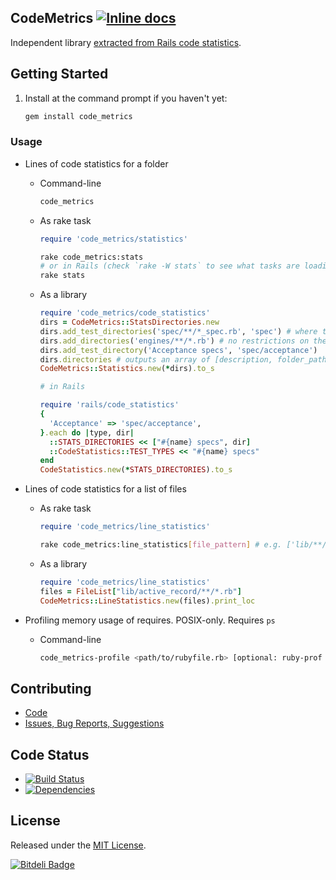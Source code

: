 ## CodeMetrics [![Inline docs](http://inch-pages.github.io/github/bf4/code_metrics.png)](http://inch-pages.github.io/github/bf4/code_metrics)

Independent library [extracted from Rails code statistics](https://github.com/rails/rails/pull/11148).

## Getting Started

1. Install at the command prompt if you haven't yet:

    ```bash
    gem install code_metrics
    ```

### Usage

* Lines of code statistics for a folder

  * Command-line

    ```bash
    code_metrics
    ```

  * As rake task

    ```rake
    require 'code_metrics/statistics'
    ```

    ```bash
    rake code_metrics:stats
    # or in Rails (check `rake -W stats` to see what tasks are loading)
    rake stats
    ```

  * As a library

    ```ruby
    require 'code_metrics/code_statistics'
    dirs = CodeMetrics::StatsDirectories.new
    dirs.add_test_directories('spec/**/*_spec.rb', 'spec') # where the 2nd argument is a required string in the filename
    dirs.add_directories('engines/**/*.rb') # no restrictions on the file name, 2nd argument omitted
    dirs.add_test_directory('Acceptance specs', 'spec/acceptance')
    dirs.directories # outputs an array of [description, folder_path] to run statistics against
    CodeMetrics::Statistics.new(*dirs).to_s

    # in Rails

    require 'rails/code_statistics'
    {
      'Acceptance' => 'spec/acceptance',
    }.each do |type, dir|
      ::STATS_DIRECTORIES << ["#{name} specs", dir]
      ::CodeStatistics::TEST_TYPES << "#{name} specs"
    end
    CodeStatistics.new(*STATS_DIRECTORIES).to_s
    ```

* Lines of code statistics for a list of files

  * As rake task

    ```rake
    require 'code_metrics/line_statistics'
    ```

    ```bash
    rake code_metrics:line_statistics[file_pattern] # e.g. ['lib/**/*.rb']
    ```

  * As a library

    ```ruby
    require 'code_metrics/line_statistics'
    files = FileList["lib/active_record/**/*.rb"]
    CodeMetrics::LineStatistics.new(files).print_loc
    ```

* Profiling memory usage of requires. POSIX-only. Requires `ps`

  * Command-line

    ```bash
    code_metrics-profile <path/to/rubyfile.rb> [optional: ruby-prof mode]
    ```

## Contributing

  * [Code](https://github.com/bf4/code_metrics/pulls)
  * [Issues, Bug Reports, Suggestions](https://github.com/bf4/code_metrics/issues)

## Code Status

* [![Build Status](https://travis-ci.org/bf4/code_metrics.png?branch=master)](https://travis-ci.org/bf4/code_metrics)
* [![Dependencies](https://gemnasium.com/bf4/code_metrics.png?travis)](https://gemnasium.com/bf4/code_metrics)

## License

Released under the [MIT License](http://www.opensource.org/licenses/MIT).


[![Bitdeli Badge](https://d2weczhvl823v0.cloudfront.net/bf4/code_metrics/trend.png)](https://bitdeli.com/free "Bitdeli Badge")

